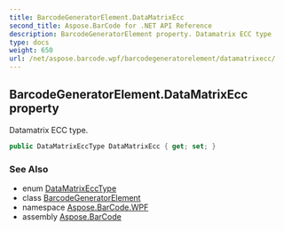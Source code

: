 ```yaml
---
title: BarcodeGeneratorElement.DataMatrixEcc
second_title: Aspose.BarCode for .NET API Reference
description: BarcodeGeneratorElement property. Datamatrix ECC type
type: docs
weight: 650
url: /net/aspose.barcode.wpf/barcodegeneratorelement/datamatrixecc/
---
```

## BarcodeGeneratorElement.DataMatrixEcc property

Datamatrix ECC type.

```csharp
public DataMatrixEccType DataMatrixEcc { get; set; }
```

### See Also

* enum [DataMatrixEccType](../../../aspose.barcode.generation/datamatrixecctype/)
* class [BarcodeGeneratorElement](../)
* namespace [Aspose.BarCode.WPF](../../../aspose.barcode.wpf/)
* assembly [Aspose.BarCode](../../../)


